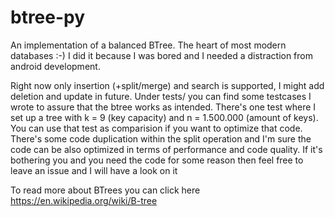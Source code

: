 # btree-py
An implementation of a balanced BTree. The heart of most modern databases :-) 
I did it because I was bored and I needed a distraction from android development.

Right now only insertion (+split/merge) and search is supported, I might add deletion and update in future.
Under tests/ you can find some testcases I wrote to assure that the btree works as intended. There's one test
where I set up a tree with k = 9 (key capacity) and n = 1.500.000 (amount of keys). You can use that test 
as comparision if you want to optimize that code. There's some code duplication within the split operation and I'm sure
the code can be also optimized in terms of performance and code quality. If it's bothering you and you need the code for some reason
then feel free to leave an issue and I will have a look on it

To read more about BTrees you can click here
https://en.wikipedia.org/wiki/B-tree
